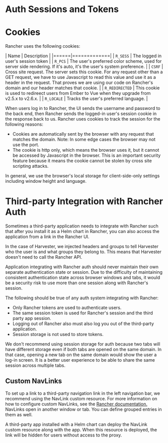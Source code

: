# Auth Sessions and Tokens

# Cookies

Rancher uses the following cookies:

| Name | Description |
|======|=============|
| `R_SESS` | The logged in user's session token |
| `R_PCS`  | The user's preferred color scheme, used for server side rendering. If it's auto, it's the user's system preference. |
| `CSRF`   | Cross site request. The server sets this cookie. For any request other than a GET request, we have to use Javascript to read this value and use it as a header in the request. That proves we are using our code on Rancher's domain and our header matches that cookie. |
| `R_REDIRECTED` | This cookie is used to redireect users from Ember to Vue when they upgrade from v2.5.x to v2.6.x. |
| `R_LOCALE` | Tracks the user's preferred language. |


When users log in to Rancher, the UI sends the username and password to the back end, then Rancher sends the logged-in user's session cookie in the response back to us. Rancher uses cookies to track the session for the following reasons:

- Cookies are automatically sent by the browser with any request that matches the domain. Note: In some edge cases the browser may not use the port.
- The cookie is http only, which means the browser uses it, but it cannot be accessed by Javascript in the browser. This is an important security feature because it means the cookie cannot be stolen by cross site scripting attacks.

In general, we use the browser's local storage for client-side-only settings including window height and language.


# Third-party Integration with Rancher Auth

Sometimes a third-party application needs to integrate with Rancher such that after you install it as a Helm chart in Rancher, you can also access the application from a link in the Rancher UI.

In the case of Harvester, we injected headers and groups to tell Harvester who the user is and what groups they belong to. This means that Harvester doesn't need to call the Rancher API.

Application integrating with Rancher auth should never maintain their own separate authentication state or session. Due to the difficulty of maintaining consistent authentication state across browser windows and tabs, it would be a security risk to use more than one session along with Rancher's session.

The following should be true of any auth system integrating with Rancher:

- Only Rancher tokens are used to authenticate users.
- The same session token is used for Rancher's session and the third party app session.
- Logging out of Rancher also must also log you out of the third-party application.
- Session storage is not used to store tokens.

We don't recommend using session storage for auth because two tabs will have different storage even if both tabs are opened on the same domain. In that case, opening a new tab on the same domain would show the user a log-in screen. It is a better user experience to be able to share the same session across multiple tabs.

## Custom NavLinks

To set up a link to a third-party navigation link in the left navigation bar, we recommend using the NavLink custom resource. For more information on how to configure custom NavLinks, see the [Rancher documentation.](https://rancher.com/docs/rancher/v2.6/en/admin-settings/branding/#custom-navigation-links) NavLinks open in another window or tab. You can define grouped entries in them as well.

A third-party app installed with a Helm chart can deploy the NavLink custom resource along with the app. When this resource is deployed, the link will be hidden for users without access to the proxy.